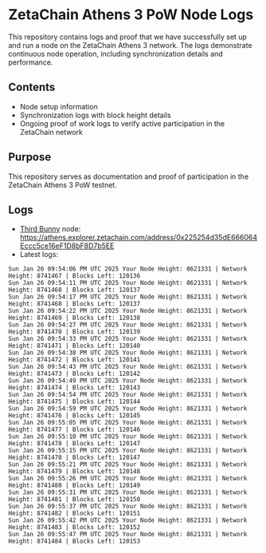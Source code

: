 # ZetaChain Athens 3 PoW Node Logs
This repository contains logs and proof that we have successfully set up and run a node on the ZetaChain Athens 3 network. The logs demonstrate continuous node operation, including synchronization details and performance.

## Contents
- Node setup information
- Synchronization logs with block height details
- Ongoing proof of work logs to verify active participation in the ZetaChain network

## Purpose
This repository serves as documentation and proof of participation in the ZetaChain Athens 3 PoW testnet.

## Logs

- [Third Bunny](https://thirdbunny.xyz/) node: https://athens.explorer.zetachain.com/address/0x225254d35dE666064Eccc5ce16eF1D8bF8D7b5EE
- Latest logs:
```
Sun Jan 26 09:54:06 PM UTC 2025 Your Node Height: 8621331 | Network Height: 8741467 | Blocks Left: 120136
Sun Jan 26 09:54:11 PM UTC 2025 Your Node Height: 8621331 | Network Height: 8741468 | Blocks Left: 120137
Sun Jan 26 09:54:17 PM UTC 2025 Your Node Height: 8621331 | Network Height: 8741468 | Blocks Left: 120137
Sun Jan 26 09:54:22 PM UTC 2025 Your Node Height: 8621331 | Network Height: 8741469 | Blocks Left: 120138
Sun Jan 26 09:54:27 PM UTC 2025 Your Node Height: 8621331 | Network Height: 8741470 | Blocks Left: 120139
Sun Jan 26 09:54:33 PM UTC 2025 Your Node Height: 8621331 | Network Height: 8741471 | Blocks Left: 120140
Sun Jan 26 09:54:38 PM UTC 2025 Your Node Height: 8621331 | Network Height: 8741472 | Blocks Left: 120141
Sun Jan 26 09:54:43 PM UTC 2025 Your Node Height: 8621331 | Network Height: 8741473 | Blocks Left: 120142
Sun Jan 26 09:54:49 PM UTC 2025 Your Node Height: 8621331 | Network Height: 8741474 | Blocks Left: 120143
Sun Jan 26 09:54:54 PM UTC 2025 Your Node Height: 8621331 | Network Height: 8741475 | Blocks Left: 120144
Sun Jan 26 09:54:59 PM UTC 2025 Your Node Height: 8621331 | Network Height: 8741476 | Blocks Left: 120145
Sun Jan 26 09:55:05 PM UTC 2025 Your Node Height: 8621331 | Network Height: 8741477 | Blocks Left: 120146
Sun Jan 26 09:55:10 PM UTC 2025 Your Node Height: 8621331 | Network Height: 8741478 | Blocks Left: 120147
Sun Jan 26 09:55:15 PM UTC 2025 Your Node Height: 8621331 | Network Height: 8741478 | Blocks Left: 120147
Sun Jan 26 09:55:21 PM UTC 2025 Your Node Height: 8621331 | Network Height: 8741479 | Blocks Left: 120148
Sun Jan 26 09:55:26 PM UTC 2025 Your Node Height: 8621331 | Network Height: 8741480 | Blocks Left: 120149
Sun Jan 26 09:55:31 PM UTC 2025 Your Node Height: 8621331 | Network Height: 8741481 | Blocks Left: 120150
Sun Jan 26 09:55:37 PM UTC 2025 Your Node Height: 8621331 | Network Height: 8741482 | Blocks Left: 120151
Sun Jan 26 09:55:42 PM UTC 2025 Your Node Height: 8621331 | Network Height: 8741483 | Blocks Left: 120152
Sun Jan 26 09:55:47 PM UTC 2025 Your Node Height: 8621331 | Network Height: 8741484 | Blocks Left: 120153
```
